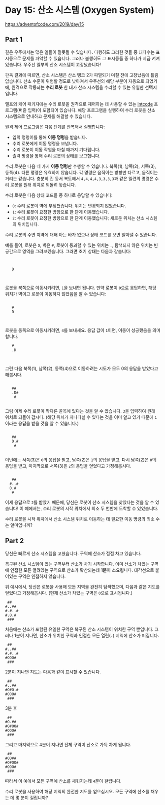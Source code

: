 # Day 15: 산소 시스템 (Oxygen System)
<https://adventofcode.com/2019/day/15>

## Part 1
깊은 우주에서는 많은 일들이 잘못될 수 있습니다. 다행히도 그러한 것들 중 대다수는 표시등으로 문제를 파악할 수 있습니다. 그러나 불행히도 그 표시등들 중 하나가 지금 켜져 있습니다. 우주선 일부의 산소 시스템이 고장났습니다!

판독 결과에 따르면, 산소 시스템은 산소 탱크 2가 파열되기 며칠 전에 고장났음에 틀림없습니다. 산소 수준이 위험할 정도로 낮아져서 우주선의 해당 부분이 자동으로 되었기에, 원격으로 작동되는 **수리 로봇** 한 대가 산소 시스템을 수리할 수 있는 유일한 선택지입니다.

엘프의 케어 패키지에는 수리 로봇을 원격으로 제어하는 데 사용할 수 있는 [Intcode](../day9) 프로그램(퍼즐 입력)이 포함되어 있습니다. 해당 프로그램을 실행하여 수리 로봇을 산소 시스템으로 안내하고 문제를 해결할 수 있습니다.

원격 제어 프로그램은 다음 단계를 반복해서 실행합니다:

- 입력 명령어를 통해 **이동 명령**을 받습니다.
- 수리 로봇에게 이동 명령을 보냅니다.
- 수리 로봇이 이동 작업을 마칠 때까지 기다립니다.
- 출력 명령을 통해 수리 로봇의 상태를 보고합니다.

수리 로봇은 다음 네 가지 **이동 명령**만 수행할 수 있습니다. 북쪽(1), 남쪽(2), 서쪽(3), 동쪽(4). 다른 명령은 유효하지 않습니다. 각 명령은 움직이는 방향만 다르고, 움직이는 거리는 같습니다. 충분히 긴 동서 복도에서 `4,4,4,4,3,3,3,3`과 같은 일련의 명령은 수리 로봇을 원래 위치로 되돌려 놓습니다.

수리 로봇은 다음 상태 코드들 중 하나로 응답할 수 있습니다:

- `0`: 수리 로봇이 벽에 부딪쳤습니다. 위치는 변경되지 않았습니다.
- `1`: 수리 로봇이 요청한 방향으로 한 단계 이동했습니다.
- `2`: 수리 로봇이 요청한 방향으로 한 단계 이동했습니다; 새로운 위치는 산소 시스템의 위치입니다.

수리 로봇의 주변 지역에 대해 아는 바가 없으나 상태 코드를 보면 알아낼 수 있습니다.

예를 들어, 로봇은 `D`, 벽은 `#`, 로봇이 통과할 수 있는 위치는 `.`, 탐색되지 않은 위치는 빈 공간으로 영역을 그려보겠습니다. 그러면 초기 상태는 다음과 같습니다:

``` text
      
      
   D  
      
      
```

로봇을 북쪽으로 이동시키려면, `1`을 보내면 됩니다. 만약 로봇이 `0`으로 응답하면, 해당 위치가 벽이고 로봇이 이동하지 않았음을 알 수 있습니다:

``` text
      
   #  
   D  
      
      
```

로봇을 동쪽으로 이동시키려면, `4`를 보내세요. 응답 값이 `1`이면, 이동이 성공했음을 의미합니다.

``` text      
   #  
   .D 
      
      
```

그런 다음 북쪽(1), 남쪽(2), 동쪽(4)으로 이동하려는 시도가 모두 0의 응답을 받았다고 해봅시다.

``` text
      
   ## 
   .D#
    # 
      
```

그럼 이제 수리 로봇이 막다른 골목에 있다는 것을 알 수 있습니다. `3`을 입력하여 원래 위치로 되돌아 갑시다. (해당 위치가 지나다닐 수 있다는 것을 이미 알고 있기 때문에 `1`이라는 응답을 받을 것을 알 수 있습니다.)

``` text
      
   ## 
   D.#
    # 
      
```

이번에는 서쪽(3)은 `0`의 응답을 받고, 남쪽(2)은 `1`의 응답을 받고, 다시 남쪽(2)은 `0`의 응답을 받고, 마지막으로 서쪽(3)은 `2`의 응답을 얻었다고 가정해봅시다.

``` text
      
   ## 
  #..#
  D.# 
   #  
```

이제 응답으로 `2`를 받았기 때문에, 당신은 로봇이 산소 시스템을 찾았다는 것을 알 수 있습니다! 이 예에서는, 수리 로봇의 시작 위치에서 최소 두 번만에 도착할 수 있었습니다.

수리 로봇을 시작 위치에서 산소 시스템 위치로 이동하는 데 필요한 이동 명령의 최소 수는 얼마입니까?

## Part 2
당신은 빠르게 산소 시스템을 고쳤습니다. 구역에 산소가 점점 차고 있습니다.

복구된 산소 시스템이 있는 구역부터 산소가 차기 시작합니다. 이미 산소가 차있는 구역에 인접한 모든 열려있는 구역으로 산소가 확산되는데 **1분**이 소요됩니다. 대각선으로 붙어있는 구역은 인접하지 않습니다.

위 예시에서, 당신은 로봇을 사용해 모든 지역을 완전히 탐색했으며, 다음과 같은 지도를 얻었다고 가정해봅시다. (현재 산소가 차있는 구역은 `O`으로 표시됩니다.)

``` text
 ##   
#..## 
#.#..#
#.O.# 
 ###  
```

처음에는 산소가 포함된 유일한 구역은 복구된 산소 시스템이 위치한 구역 뿐입니다. 그러나 1분이 지나면, 산소가 위치한 구역과 인접한 모든 열린(`.`) 지역에 산소가 퍼집니다.

``` text
 ##   
#..## 
#.#..#
#OOO# 
 ###  
```

2분이 지나면 지도는 다음과 같이 표시할 수 있습니다.

``` text
 ##   
#..## 
#O#O.#
#OOO# 
 ###  
```

3분 후

``` text
 ##   
#O.## 
#O#OO#
#OOO# 
 ###  
```

그리고 마지막으로 4분이 지나면 전체 구역이 산소로 가득 차게 됩니다.

``` text
 ##   
#OO## 
#O#OO#
#OOO# 
 ###  
```

따라서 이 예에서 모든 구역에 산소를 채워지는데 `4`분이 걸립니다.

수리 로봇을 사용하여 해당 지역의 완전한 지도를 얻으십시오. 모든 구역에 산소를 채우는 데 몇 분이 걸립니까?